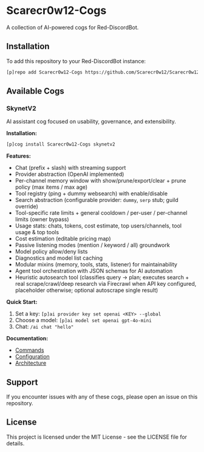 # Scarecr0w12-Cogs

A collection of AI-powered cogs for Red-DiscordBot.

## Installation

To add this repository to your Red-DiscordBot instance:

```bash
[p]repo add Scarecr0w12-Cogs https://github.com/Scarecr0w12/Scarecr0w12-Cogs
```

## Available Cogs

### SkynetV2

AI assistant cog focused on usability, governance, and extensibility.

**Installation:**
```bash
[p]cog install Scarecr0w12-Cogs skynetv2
```

**Features:**
- Chat (prefix + slash) with streaming support
- Provider abstraction (OpenAI implemented)  
- Per-channel memory window with show/prune/export/clear + prune policy (max items / max age)
- Tool registry (ping + dummy websearch) with enable/disable
- Search abstraction (configurable provider: `dummy`, `serp` stub; guild override)
- Tool-specific rate limits + general cooldown / per-user / per-channel limits (owner bypass)
- Usage stats: chats, tokens, cost estimate, top users/channels, tool usage & top tools
- Cost estimation (editable pricing map)
- Passive listening modes (mention / keyword / all) groundwork
- Model policy allow/deny lists
- Diagnostics and model list caching
- Modular mixins (memory, tools, stats, listener) for maintainability
- Agent tool orchestration with JSON schemas for AI automation
- Heuristic autosearch tool (classifies query -> plan; executes search + real scrape/crawl/deep research via Firecrawl when API key configured, placeholder otherwise; optional autoscrape single result)

**Quick Start:**
1. Set a key: `[p]ai provider key set openai <KEY> --global`
2. Choose a model: `[p]ai model set openai gpt-4o-mini`
3. Chat: `/ai chat "hello"`

**Documentation:**
- [Commands](docs/commands.md)
- [Configuration](docs/configuration.md)
- [Architecture](docs/architecture.md)

## Support

If you encounter issues with any of these cogs, please open an issue on this repository.

## License

This project is licensed under the MIT License - see the LICENSE file for details.
